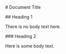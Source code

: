 \# Document Title



\## Heading 1

There is no body text here.



\### Heading 2



Here is some body text.

